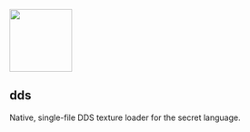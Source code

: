 <img src="https://github.com/user-attachments/assets/572e4bbc-7907-4821-8315-45324dc8dfb7" width=110px></img>

## dds
Native, single-file DDS texture loader for the secret language.





















